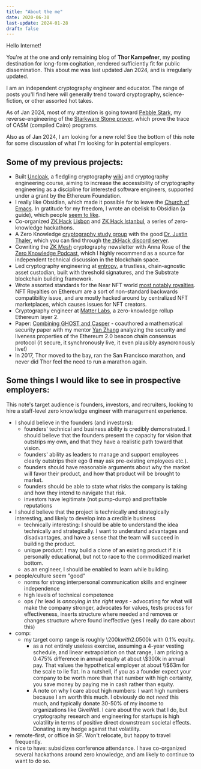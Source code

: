 ```yaml
---
title: "About the me"
date: 2020-06-30
last-update: 2024-01-28
draft: false
---
```


Hello Internet!

You're at the one and only remaining blog of **Thor Kampefner**, my posting destination for long-form cogitation, rendered sufficiently fit for public dissemination. This about me was last updated Jan 2024, and is irregularly updated. 

I am an independent cryptography engineer and educator. The range of posts you'll find here will generally trend toward cryptography, science-fiction, or other assorted hot takes.

As of Jan 2024, most of my attention is going toward [Pebble Stark](https://github.com/thor314/pebble-stark), my reverse-engineering of the [Starkware Stone prover](https://github.com/starkware-libs/stone-prover/tree/main), which prove the trace of CASM (compiled Cairo) programs.

Also as of Jan 2024, I am looking for a new role! See the bottom of this note for some discussion of what I'm looking for in potential employers.

## Some of my previous projects:
- Built [Uncloak](https://github.com/thor314/uncloak), a fledgling cryptography [wiki](https://uncloak.org/) and cryptography engineering course, aiming to increase the accessibility of cryptography engineering as a discipline for interested software engineers, supported under a grant by the Ethereum Foundation.
- I really like Obsidian, which made it possible for to leave the [Church of Emacs](https://stallman.org/saint.html). In gratitude for my freedom, I wrote an obelisk to Obsidian (a guide), which people [seem to like](https://github.com/thor314/obsidian-setup). 
- Co-organized [ZK Hack](https://zkhack.dev/) [Lisbon]() and [ZK Hack Istanbul](https://www.zkistanbul.com/), a series of zero-knowledge hackathons.
- A Zero Knowledge [cryptography study group](https://github.com/thor314/pazk) with the good [Dr. Justin Thaler](https://people.cs.georgetown.edu/jthaler/), which you can find through [the zkHack discord server](discord.com/invite/tHXyEbEqVN).
- Cowriting the [ZK Mesh](https://zkmesh.substack.com) cryptography newsletter with Anna Rose of the [Zero Knowledge Podcast](https://zeroknowledge.fm/), which I highly recommend as a source for independent technical discussion in the blockchain space.
- Led cryptography engineering at [entropy](https://entropy.xyz/), a trustless, chain-agnostic asset custodian, built with threshold signatures, and the Substrate blockchain building framework.
- Wrote assorted standards for the Near NFT world [most notably royalties](https://github.com/near/NEPs/blob/master/specs/Standards/NonFungibleToken/Payout.md). NFT Royalties on Ethereum are a sort of non-standard backwards compatibility issue, and are mostly hacked around by centralized NFT marketplaces, which causes issues for NFT creators.
- Cryptography engineer at [Matter Labs](https://matter-labs.io/), a zero-knowledge rollup Ethereum layer 2.
- Paper: [Combining GHOST and Casper](https://arxiv.org/abs/2003.03052) - coauthored a mathematical security paper with my mentor [Yan Zhang](https://twitter.com/krzhang) analyzing the security and liveness properties of the Ethereum 2.0 beacon chain consensus protocol (it secure, it synchronously live, it even plausibly asyncronously live!)
- In 2017, Thor moved to the bay, ran the San Francisco marathon, and never did Thor feel the need to run a marathon again.

## Some things I would like to see in prospective employers:
This note's target audience is founders, investors, and recruiters, looking to hire a staff-level zero knowledge engineer with management experience.

- I should believe in the founders (and investors):
    - founders' technical and business ability is credibly demonstrated. I should believe that the founders present the capacity for vision that outstrips my own, and that they have a realistic path toward that vision.
    - founders' ability as leaders to manage and support employees clearly outstrips their ego (I may ask pre-existing employees etc.).
    - founders should have reasonable arguments about why the market will favor their product, and how that product will be brought to market.
    - founders should be able to state what risks the company is taking and how they intend to navigate that risk.
    - investors have legitimate (not pump-dump) and profitable reputations
- I should believe that the project is technically and strategically interesting, and likely to develop into a credible business
    - technically interesting: I should be able to understand the idea technically and strategically. I want to understand advantages and disadvantages, and have a sense that the team will succeed in building the product.
    - unique product: I may build a clone of an existing product if it is personally educational, but not to race to the commoditized market bottom.
    - as an engineer, I should be enabled to learn while building.
- people/culture seem "good"
    - norms for strong interpersonal communication skills and engineer independence
    - high levels of technical competence
    - ops / hr lead is *annoying in the right ways* - advocating for what will make the company stronger, advocates for values, tests process for effectiveness, inserts structure where needed and removes or changes structure where found ineffective (yes I really do care about this)
- comp:
    - my target comp range is roughly \\$200k with 2.0% equity to \\$500k with 0.1% equity.
        - as a not entirely useless exercise, assuming a 4-year vesting schedule, and linear extrapolation on that range, I am pricing a 0.475% difference in annual equity at about \\$300k in annual pay. That values the hypothetical employer at about \\$63m for the scale to lie flat. In a nutshell, if you as a founder expect your company to be worth more than that number with high certainty, you save money by paying me in cash rather than equity.
        - A note on why I care about high numbers: I want high numbers because I am worth this much. I obviously do not *need* this much, and typically donate 30-50% of my income to organizations like GiveWell. I care about the work that I do, but cryptography research and engineering for startups is high volatility in terms of positive direct downstream societal effects. Donating is my hedge against that volatility.
- remote-first, or office in SF. Won't relocate, but happy to travel frequently.
- nice to have: subsidizes conference attendance. I have co-organized several hackathons around zero knowledge, and am likely to continue to want to do so.